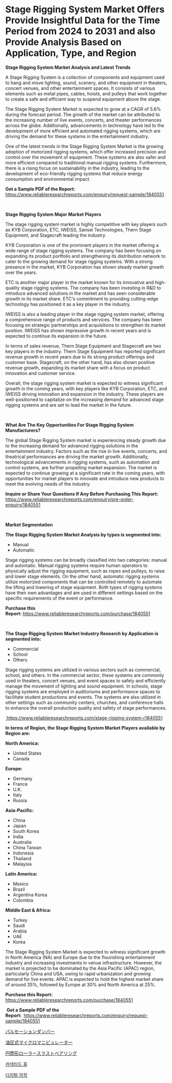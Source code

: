 <p><h1>Stage Rigging System Market Offers Provide Insightful Data for the Time Period from 2024 to 2031 and also Provide Analysis Based on Application, Type, and Region</h1></p><p><strong>Stage Rigging System Market Analysis and Latest Trends</strong></p>
<p><p>A Stage Rigging System is a collection of components and equipment used to hang and move lighting, sound, scenery, and other equipment in theaters, concert venues, and other entertainment spaces. It consists of various elements such as metal pipes, cables, hoists, and pulleys that work together to create a safe and efficient way to suspend equipment above the stage.</p><p>The Stage Rigging System Market is expected to grow at a CAGR of 5.6% during the forecast period. The growth of the market can be attributed to the increasing number of live events, concerts, and theater performances across the globe. Additionally, advancements in technology have led to the development of more efficient and automated rigging systems, which are driving the demand for these systems in the entertainment industry.</p><p>One of the latest trends in the Stage Rigging System Market is the growing adoption of motorized rigging systems, which offer increased precision and control over the movement of equipment. These systems are also safer and more efficient compared to traditional manual rigging systems. Furthermore, there is a rising focus on sustainability in the industry, leading to the development of eco-friendly rigging systems that reduce energy consumption and environmental impact.</p></p>
<p><strong>Get a Sample PDF of the Report:&nbsp;</strong> <a href="https://www.reliableresearchreports.com/enquiry/request-sample/1840551">https://www.reliableresearchreports.com/enquiry/request-sample/1840551</a></p>
<p>&nbsp;</p>
<p><strong>Stage Rigging System Major Market Players</strong></p>
<p><p>The stage rigging system market is highly competitive with key players such as KYB Corporation, ETC, IWEISS, Sansei Technologies, Thern Stage Equipment, and Stagecraft leading the industry. </p><p>KYB Corporation is one of the prominent players in the market offering a wide range of stage rigging systems. The company has been focusing on expanding its product portfolio and strengthening its distribution network to cater to the growing demand for stage rigging systems. With a strong presence in the market, KYB Corporation has shown steady market growth over the years.</p><p>ETC is another major player in the market known for its innovative and high-quality stage rigging systems. The company has been investing in R&D to introduce advanced solutions in the market and has seen considerable growth in its market share. ETC's commitment to providing cutting-edge technology has positioned it as a key player in the industry.</p><p>IWEISS is also a leading player in the stage rigging system market, offering a comprehensive range of products and services. The company has been focusing on strategic partnerships and acquisitions to strengthen its market position. IWEISS has shown impressive growth in recent years and is expected to continue its expansion in the future.</p><p>In terms of sales revenue, Thern Stage Equipment and Stagecraft are two key players in the industry. Thern Stage Equipment has reported significant revenue growth in recent years due to its strong product offerings and customer base. Stagecraft, on the other hand, has also shown positive revenue growth, expanding its market share with a focus on product innovation and customer service.</p><p>Overall, the stage rigging system market is expected to witness significant growth in the coming years, with key players like KYB Corporation, ETC, and IWEISS driving innovation and expansion in the industry. These players are well-positioned to capitalize on the increasing demand for advanced stage rigging systems and are set to lead the market in the future.</p></p>
<p>&nbsp;</p>
<p><strong>What Are The Key Opportunities For Stage Rigging System Manufacturers?</strong></p>
<p><p>The global Stage Rigging System market is experiencing steady growth due to the increasing demand for advanced rigging solutions in the entertainment industry. Factors such as the rise in live events, concerts, and theatrical performances are driving the market growth. Additionally, technological advancements in rigging systems, such as automation and control systems, are further propelling market expansion. The market is expected to continue growing at a significant rate in the coming years, with opportunities for market players to innovate and introduce new products to meet the evolving needs of the industry.</p></p>
<p><strong>Inquire or Share Your Questions If Any Before Purchasing This Report:</strong> <a href="https://www.reliableresearchreports.com/enquiry/pre-order-enquiry/1840551">https://www.reliableresearchreports.com/enquiry/pre-order-enquiry/1840551</a></p>
<p>&nbsp;</p>
<p><strong>Market Segmentation</strong></p>
<p><strong>The Stage Rigging System Market Analysis by types is segmented into:</strong></p>
<p><ul><li>Manual</li><li>Automatic</li></ul></p>
<p><p>Stage rigging systems can be broadly classified into two categories: manual and automatic. Manual rigging systems require human operators to physically adjust the rigging equipment, such as ropes and pulleys, to raise and lower stage elements. On the other hand, automatic rigging systems utilize motorized components that can be controlled remotely to automate the lifting and lowering of stage equipment. Both types of rigging systems have their own advantages and are used in different settings based on the specific requirements of the event or performance.</p></p>
<p><strong>Purchase this Report:&nbsp;</strong><a href="https://www.reliableresearchreports.com/purchase/1840551">https://www.reliableresearchreports.com/purchase/1840551</a></p>
<p>&nbsp;</p>
<p><strong>The Stage Rigging System Market Industry Research by Application is segmented into:</strong></p>
<p><ul><li>Commercial</li><li>School</li><li>Others</li></ul></p>
<p><p>Stage rigging systems are utilized in various sectors such as commercial, school, and others. In the commercial sector, these systems are commonly used in theaters, concert venues, and event spaces to safely and efficiently manage the movement of lighting and sound equipment. In schools, stage rigging systems are employed in auditoriums and performance spaces to facilitate student productions and events. The systems are also utilized in other settings such as community centers, churches, and conference halls to enhance the overall production quality and safety of stage performances.</p></p>
<p><a href="https://www.reliableresearchreports.com/stage-rigging-system-r1840551">&nbsp;https://www.reliableresearchreports.com/stage-rigging-system-r1840551</a></p>
<p><strong>In terms of Region, the Stage Rigging System Market Players available by Region are:</strong></p>
<p>
    <p> <strong> North America: </strong>
        <ul>
            <li>United States</li>
            <li>Canada</li>
        </ul>
        </p> 
    <p> <strong> Europe: </strong>
        <ul>
            <li>Germany</li>
            <li>France</li>
            <li>U.K.</li>
            <li>Italy</li>
            <li>Russia</li>
        </ul>
        </p> 
    <p> <strong> Asia-Pacific: </strong>
        <ul>
            <li>China</li>
            <li>Japan</li>
            <li>South Korea</li>
            <li>India</li>
            <li>Australia</li>
            <li>China Taiwan</li>
            <li>Indonesia</li>
            <li>Thailand</li>
            <li>Malaysia</li>
        </ul>
        </p> 
    <p> <strong> Latin America: </strong>
        <ul>
            <li>Mexico</li>
            <li>Brazil</li>
            <li>Argentina Korea</li>
            <li>Colombia</li>
        </ul>
        </p> 
    <p> <strong> Middle East & Africa: </strong>
        <ul>
            <li>Turkey</li>
            <li>Saudi</li>
            <li>Arabia</li>
            <li>UAE</li>
            <li>Korea</li>
        </ul>
    </p>
    </p>
<p><p>The Stage Rigging System Market is expected to witness significant growth in North America (NA) and Europe due to the flourishing entertainment industry and increasing investments in venue infrastructure. However, the market is projected to be dominated by the Asia Pacific (APAC) region, particularly China and USA, owing to rapid urbanization and growing demand for live events. APAC is expected to hold the highest market share of around 35%, followed by Europe at 30% and North America at 25%.</p></p>
<p><strong>Purchase this Report: </strong><a href="https://www.reliableresearchreports.com/purchase/1840551">https://www.reliableresearchreports.com/purchase/1840551</a></p>
<p>&nbsp;<strong>Get a Sample PDF of the Report:&nbsp;&nbsp;</strong><a href="https://www.reliableresearchreports.com/enquiry/request-sample/1840551">https://www.reliableresearchreports.com/enquiry/request-sample/1840551</a></p>
<p><strong></strong></p>
<p><p><a href="https://medium.com/@stantonhane1/%E3%83%91%E3%83%AB%E3%82%BB%E3%83%BC%E3%82%B7%E3%83%A7%E3%83%B3%E3%83%80%E3%83%B3%E3%83%91%E3%83%BC%E5%B8%82%E5%A0%B4-%E5%B8%82%E5%A0%B4%E3%82%B7%E3%82%A7%E3%82%A2-%E5%B8%82%E5%A0%B4%E3%83%88%E3%83%AC%E3%83%B3%E3%83%89-%E3%81%8A%E3%82%88%E3%81%B3%E5%B0%86%E6%9D%A5%E3%81%AE%E6%88%90%E9%95%B7%E3%82%92%E6%8E%A2%E7%B4%A2-710642f3d70e">パルセーションダンパー</a></p><p><a href="https://github.com/SarahFahey88/Market-Research-Report-List-1/blob/main/580166436769.md">油圧式マイクロマニピュレーター</a></p><p><a href="https://medium.com/@dylanwright66/%E5%86%86%E7%AD%92%E3%81%93%E3%82%8D%E3%81%99%E3%82%8A%E3%81%82%E3%81%84%E8%BB%B8%E5%8F%97%E5%B8%82%E5%A0%B4%E5%88%86%E6%9E%90-%E3%81%9D%E3%81%AEcagr-%E5%B8%82%E5%A0%B4%E3%82%BB%E3%82%B0%E3%83%A1%E3%83%B3%E3%83%86%E3%83%BC%E3%82%B7%E3%83%A7%E3%83%B3-%E3%81%8A%E3%82%88%E3%81%B3%E4%B8%96%E7%95%8C%E7%9A%84%E7%94%A3%E6%A5%AD%E6%A6%82%E8%A6%81-4ea87617e697">円筒形ローラースラストベアリング</a></p><p><a href="https://medium.com/@johnjames655/%EC%97%B0%EA%B2%B0%EB%90%9C-%EA%B0%80%EC%A0%95-%EC%8B%9C%EC%9E%A5%EC%9D%80-%EC%8B%9C%EC%9E%A5-%EC%A0%90%EC%9C%A0%EC%9C%A8-%EA%B7%9C%EB%AA%A8-%EB%B0%8F-2031%EB%85%84%EA%B9%8C%EC%A7%80%EC%9D%98-%EC%98%88%EC%83%81%EC%9D%84-%EC%A4%91%EC%A0%90%EC%9C%BC%EB%A1%9C-%EB%91%A1%EB%8B%88%EB%8B%A4-560c0fba26e7">커넥티드 홈</a></p><p><a href="https://medium.com/@lolitanader1/%EB%94%94%EC%A7%80%ED%84%B8-%EC%9D%98%EC%95%BD%ED%92%88-%EC%8B%9C%EC%9E%A5%EC%9D%80-%EC%8B%9C%EC%9E%A5-%EC%A0%90%EC%9C%A0%EC%9C%A8-%EC%8B%9C%EC%9E%A5-%EB%8F%99%ED%96%A5-%EB%B0%8F-%EC%8B%9C%EC%9E%A5-%EC%84%B1%EC%9E%A5%EC%97%90-%EB%8C%80%ED%95%9C-%EC%A0%95%EB%B3%B4%EB%A5%BC-%EC%A0%9C%EA%B3%B5%ED%95%A9%EB%8B%88%EB%8B%A4-e40302651fbf">디지털 의학</a></p></p>